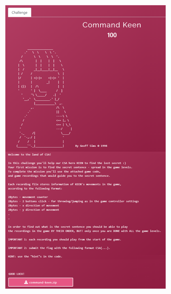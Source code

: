 
<img src="https://github.com/g3rzi/ChallengesWriteUps/blob/master/CheckPoint%20CSA%202020/Programming/Command%20Keen/challenge.png" width="700">
